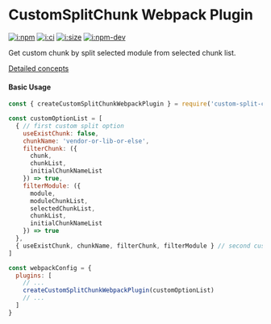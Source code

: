 # CustomSplitChunk Webpack Plugin

[![i:npm]][l:npm]
[![i:ci]][l:ci]
[![i:size]][l:size]
[![i:npm-dev]][l:npm]

Get custom chunk by split selected module from selected chunk list.

[i:npm]: https://img.shields.io/npm/v/custom-split-chunk-webpack-plugin.svg?colorB=blue
[i:npm-dev]: https://img.shields.io/npm/v/custom-split-chunk-webpack-plugin/dev.svg
[l:npm]: https://npm.im/custom-split-chunk-webpack-plugin
[i:ci]: https://travis-ci.org/mockingbot/custom-split-chunk-webpack-plugin.svg?branch=master
[l:ci]: https://travis-ci.org/mockingbot/custom-split-chunk-webpack-plugin
[i:size]: https://packagephobia.now.sh/badge?p=custom-split-chunk-webpack-plugin
[l:size]: https://packagephobia.now.sh/result?p=custom-split-chunk-webpack-plugin

[//]: # (NON_PACKAGE_CONTENT)

[Detailed concepts](./CONCEPT.md)

#### Basic Usage 

```js
const { createCustomSplitChunkWebpackPlugin } = require('custom-split-chunk-webpack-plugin')

const customOptionList = [
  { // first custom split option
    useExistChunk: false,
    chunkName: 'vendor-or-lib-or-else',
    filterChunk: ({
      chunk,
      chunkList,
      initialChunkNameList
    }) => true,
    filterModule: ({
      module,
      moduleChunkList,
      selectedChunkList,
      chunkList,
      initialChunkNameList
    }) => true
  },
  { useExistChunk, chunkName, filterChunk, filterModule } // second custom split option
]

const webpackConfig = {
  plugins: [
    // ...
    createCustomSplitChunkWebpackPlugin(customOptionList)
    // ...
  ]
}
```
